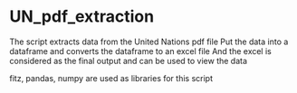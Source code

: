 # UN_pdf_extraction
The script extracts data from the United Nations pdf file
Put the data into a dataframe and converts the dataframe to an excel file
And the excel is considered as the final output and can be used to view the data

fitz, pandas, numpy are used as libraries for this script
